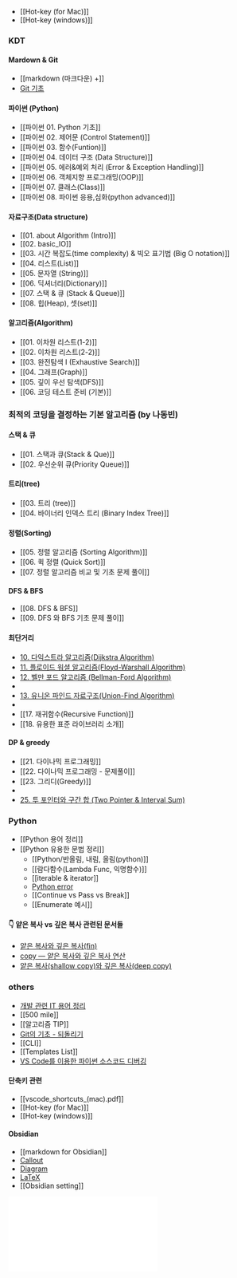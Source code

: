 - [[Hot-key (for Mac)]]
- [[Hot-key (windows)]]

### KDT
#### Mardown & Git
- [[markdown (마크다운) +]]
- [Git 기초](KDT/markdown%20&%20git/Git.md)

#### 파이썬 (Python)
- [[파이썬 01. Python 기초]]
- [[파이썬 02. 제어문 (Control Statement)]]
- [[파이썬 03. 함수(Funtion)]]
- [[파이썬 04. 데이터 구조 (Data Structure)]]
- [[파이썬 05. 에러&예외 처리 (Error & Exception Handling)]]
- [[파이썬 06. 객체지향 프로그래밍(OOP)]]
- [[파이썬 07. 클래스(Class)]]
- [[파이썬 08. 파이썬 응용,심화(python advanced)]]

#### 자료구조(Data structure)
- [[01. about Algorithm (Intro)]]
- [[02. basic_IO]]
- [[03. 시간 복잡도(time complexity) & 빅오 표기법 (Big O notation)]]
- [[04. 리스트(List)]]
- [[05. 문자열 (String)]]
- [[06. 딕셔너리(Dictionary)]]
- [[07. 스택 & 큐 (Stack & Queue)]]
- [[08. 힙(Heap), 셋(set)]]

#### 알고리즘(Algorithm)
- [[01. 이차원 리스트(1-2)]]
- [[02. 이차원 리스트(2-2)]]
- [[03. 완전탐색  I (Exhaustive Search)]]
- [[04. 그래프(Graph)]]
- [[05. 깊이 우선 탐색(DFS)]]
- [[06. 코딩 테스트 준비 (기본)]]


### 최적의 코딩을 결정하는 기본 알고리즘 (by 나동빈)
#### 스택 & 큐
- [[01. 스택과 큐(Stack & Que)]]
- [[02. 우선순위 큐(Priority Queue)]]

#### 트리(tree)
- [[03. 트리 (tree)]]
- [[04. 바이너리 인덱스 트리 (Binary Index Tree)]]

#### 정렬(Sorting)
- [[05. 정렬 알고리즘 (Sorting Algorithm)]]
- [[06. 퀵 정렬 (Quick Sort)]]
- [[07. 정렬 알고리즘 비교 및 기초 문제 풀이]]

#### DFS & BFS
- [[08. DFS & BFS]]
- [[09. DFS 와 BFS 기초 문제 풀이]]

#### 최단거리
- [10. 다익스트라 알고리즘(Dijkstra Algorithm)](Algorithm%20(theory)/10.%20다익스트라%20알고리즘(Dijkstra%20Algorithm).md)
- [11. 플로이드 워셜 알고리즘(Floyd-Warshall Algorithm)](Algorithm%20(theory)/11.%20플로이드%20워셜%20알고리즘(Floyd-Warshall%20Algorithm).md)
- [12. 벨만 포드 알고리즘 (Bellman-Ford Algorithm)](Algorithm%20(theory)/12.%20벨만%20포드%20알고리즘%20(Bellman-Ford%20Algorithm).md)
- 
- [13. 유니온 파인드 자료구조(Union-Find Algorithm)](Algorithm%20(theory)/13.%20유니온%20파인드%20자료구조(Union-Find%20Algorithm).md)
- 
- [[17. 재귀함수(Recursive Function)]]
- [[18. 유용한 표준 라이브러리 소개]]

#### DP & greedy
- [[21. 다이나믹 프로그래밍]]
- [[22. 다이나믹 프로그래밍 - 문제풀이]]
- [[23. 그리디(Greedy)]]
- 
- [25. 투 포인터와 구간 합 (Two Pointer & Interval Sum)](Algorithm%20(theory)/25.%20투%20포인터와%20구간%20합%20(Two%20Pointer%20&%20Interval%20Sum).md)

### Python
- [[Python 용어 정리]]
- [[Python 유용한 문법 정리]]
	- [[Python/반올림, 내림, 올림(python)]]
	- [[람다함수(Lambda Func, 익명함수)]]
	- [[iterable & iterator]]
	- [Python error](Python/Python%20error.md)
	- [[Continue vs Pass vs Break]]
	- [[Enumerate 예시]]

####  👇 얕은 복사 vs 깊은 복사 관련된 문서들
- [얕은 복사와 깊은 복사(fin)](얕은%20복사와%20깊은%20복사(fin).md)
- [copy — 얕은 복사와 깊은 복사 연산](copy%20—%20얕은%20복사와%20깊은%20복사%20연산.md)
- [얕은 복사(shallow copy)와 깊은 복사(deep copy)](얕은%20복사(shallow%20copy)와%20깊은%20복사(deep%20copy).md)


### others
- [개발 관련 IT 용어 정리](_others_/개발%20관련%20IT%20용어%20정리.md)
- [[500 mile]]
- [[알고리즘 TIP]]
- [Git의 기초 - 되돌리기](_others_/Git%20basic%20-%20rollback.md)
- [[CLI]]
- [[Templates List]]
- [VS Code를 이용한 파이썬 소스코드 디버깅](_others_/Debugging%20with%20VS%20Code.md)

#### 단축키 관련
- [[vscode_shortcuts_(mac).pdf]] 
- [[Hot-key (for Mac)]]
- [[Hot-key (windows)]]

#### Obsidian
- [[markdown for Obsidian]]
- [Callout](_others_/obsidian/Callout.md)
- [Diagram](_others_/obsidian/Diagram.md)
- [LaTeX](_others_/obsidian/LaTeX.md)
- [[Obsidian setting]]


![더 공부해 볼 주제](더%20공부해%20볼%20주제.md)

